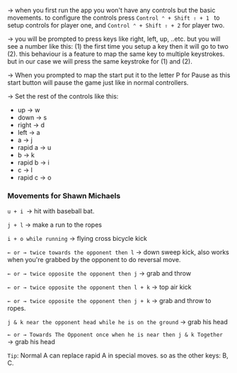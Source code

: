 
→ when you first run the app you won't have any controls but the basic movements. to configure the controls press `Control ⌃ + Shift ⇧ + 1 ` to setup controls for player one, and `Control ⌃ + Shift ⇧ + 2` for player two. 

→ you will be prompted to press keys like right, left, up, ..etc. but you will see a number like this: (1) the first time you setup a key then it will go to two (2). this behaviour is a feature to map the same key to multiple keystrokes. but in our case we will press the same keystroke for (1) and (2). 

→ When you prompted to map the start put it to the letter P for Pause as this start button will pause the game just like in normal controllers. 

→ Set the rest of the controls like this: 

- up → w
- down → s
- right → d
- left → a
- a → j
- rapid a → u
- b → k
- rapid b → i
- c → l 
- rapid c → o 

### Movements for Shawn Michaels

`u + i `→ hit with baseball bat. 

`j + l` → make a run to the ropes

`i + o while running` → flying cross bicycle kick

`← or → twice towards the opponent then l` → down sweep kick, also works when you're grabbed by the opponent to do reversal move.

`← or → twice opposite the opponent then j` → grab and throw

`← or → twice opposite the opponent then l + k`  → top air kick

`← or → twice opposite the opponent then j + k`  → grab and throw to ropes.

`j & k near the opponent head while he is on the ground` → grab his head 

`← or → Towards The Opponent once when he is near then j & k Together` → grab his head 

`Tip`: Normal A can replace rapid A in special moves. so as the other keys: B, C. 


